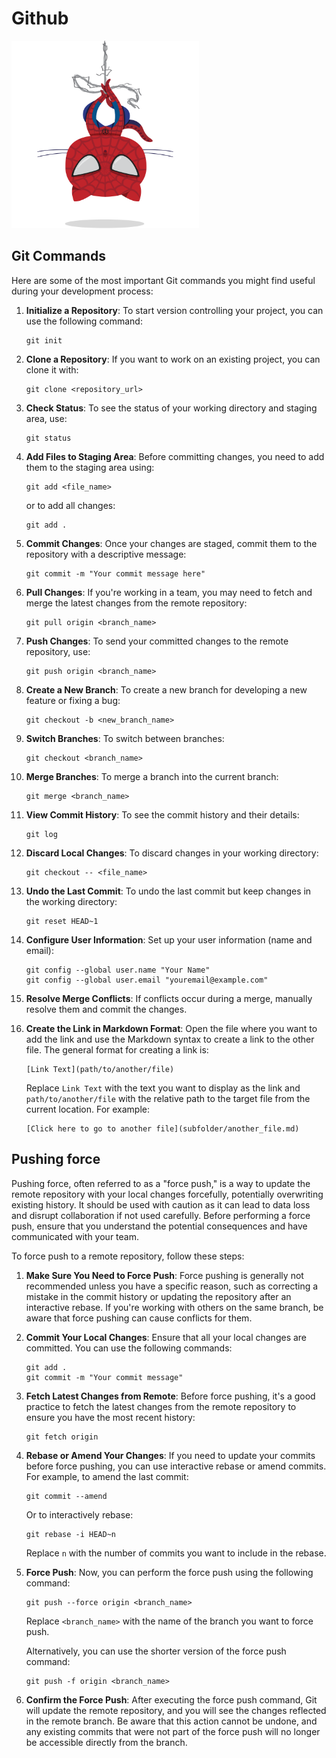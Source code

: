 # Github
<img src="../Gifs/spidertocat.png" alt="Banner Image"  height="300">

## Git Commands

Here are some of the most important Git commands you might find useful during your development process:

1. **Initialize a Repository**: To start version controlling your project, you can use the following command:

   ```
   git init
   ```

2. **Clone a Repository**: If you want to work on an existing project, you can clone it with:

   ```
   git clone <repository_url>
   ```

3. **Check Status**: To see the status of your working directory and staging area, use:

   ```
   git status
   ```

4. **Add Files to Staging Area**: Before committing changes, you need to add them to the staging area using:

   ```
   git add <file_name>
   ```

   or to add all changes:

   ```
   git add .
   ```

5. **Commit Changes**: Once your changes are staged, commit them to the repository with a descriptive message:

   ```
   git commit -m "Your commit message here"
   ```

6. **Pull Changes**: If you're working in a team, you may need to fetch and merge the latest changes from the remote repository:

   ```
   git pull origin <branch_name>
   ```

7. **Push Changes**: To send your committed changes to the remote repository, use:

   ```
   git push origin <branch_name>
   ```

8. **Create a New Branch**: To create a new branch for developing a new feature or fixing a bug:

   ```
   git checkout -b <new_branch_name>
   ```

9. **Switch Branches**: To switch between branches:

   ```
   git checkout <branch_name>
   ```

10. **Merge Branches**: To merge a branch into the current branch:

    ```
    git merge <branch_name>
    ```

11. **View Commit History**: To see the commit history and their details:

    ```
    git log
    ```

12. **Discard Local Changes**: To discard changes in your working directory:

    ```
    git checkout -- <file_name>
    ```

13. **Undo the Last Commit**: To undo the last commit but keep changes in the working directory:

    ```
    git reset HEAD~1
    ```

14. **Configure User Information**: Set up your user information (name and email):

    ```
    git config --global user.name "Your Name"
    git config --global user.email "youremail@example.com"
    ```

15. **Resolve Merge Conflicts**: If conflicts occur during a merge, manually resolve them and commit the changes.

16. **Create the Link in Markdown Format**: Open the file where you want to add the link and use the Markdown syntax to create a link to the other file. The general format for creating a link is:

    ```
    [Link Text](path/to/another/file)
    ```

    Replace `Link Text` with the text you want to display as the link and `path/to/another/file` with the relative path to the target file from the current location. For example:

    ```
    [Click here to go to another file](subfolder/another_file.md)
    ```

## Pushing force


Pushing force, often referred to as a "force push," is a way to update the remote repository with your local changes forcefully, potentially overwriting existing history. It should be used with caution as it can lead to data loss and disrupt collaboration if not used carefully. Before performing a force push, ensure that you understand the potential consequences and have communicated with your team.

To force push to a remote repository, follow these steps:

1. **Make Sure You Need to Force Push**: Force pushing is generally not recommended unless you have a specific reason, such as correcting a mistake in the commit history or updating the repository after an interactive rebase. If you're working with others on the same branch, be aware that force pushing can cause conflicts for them.

2. **Commit Your Local Changes**: Ensure that all your local changes are committed. You can use the following commands:

   ```
   git add .
   git commit -m "Your commit message"
   ```

3. **Fetch Latest Changes from Remote**: Before force pushing, it's a good practice to fetch the latest changes from the remote repository to ensure you have the most recent history:

   ```
   git fetch origin
   ```

4. **Rebase or Amend Your Changes**: If you need to update your commits before force pushing, you can use interactive rebase or amend commits. For example, to amend the last commit:

   ```
   git commit --amend
   ```

   Or to interactively rebase:

   ```
   git rebase -i HEAD~n
   ```

   Replace `n` with the number of commits you want to include in the rebase.

5. **Force Push**: Now, you can perform the force push using the following command:

   ```
   git push --force origin <branch_name>
   ```

   Replace `<branch_name>` with the name of the branch you want to force push.

   Alternatively, you can use the shorter version of the force push command:

   ```
   git push -f origin <branch_name>
   ```

6. **Confirm the Force Push**: After executing the force push command, Git will update the remote repository, and you will see the changes reflected in the remote branch. Be aware that this action cannot be undone, and any existing commits that were not part of the force push will no longer be accessible directly from the branch.

